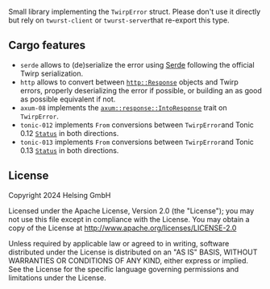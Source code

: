 Small library implementing the `TwirpError` struct.
Please don't use it directly but rely on `twurst-client` or `twurst-server`that re-export this type.

## Cargo features
- `serde` allows to (de)serialize the error using [Serde](https://serde.rs/) following the official Twirp serialization.
- `http` allows to convert between [`http::Response`](https://docs.rs/http/1/http/response/struct.Response.html) objects and Twirp errors,
  properly deserializing the error if possible, or building an as good as possible equivalent if not.
- `axum-08` implements the [`axum::response::IntoResponse`](https://docs.rs/axum/0.8/axum/response/trait.IntoResponse.html) trait on `TwirpError`.
- `tonic-012` implements `From` conversions between `TwirpError`and Tonic 0.12 [`Status`](https://docs.rs/tonic/0.12/tonic/struct.Status.html) in both directions.
- `tonic-013` implements `From` conversions between `TwirpError`and Tonic 0.13 [`Status`](https://docs.rs/tonic/0.13/tonic/struct.Status.html) in both directions.

## License

Copyright 2024 Helsing GmbH

Licensed under the Apache License, Version 2.0 (the "License"); you may not use this file except in compliance with the License.
You may obtain a copy of the License at <http://www.apache.org/licenses/LICENSE-2.0>

Unless required by applicable law or agreed to in writing, software distributed under the License is distributed on an "AS IS" BASIS, WITHOUT WARRANTIES OR CONDITIONS OF ANY KIND, either express or implied.
See the License for the specific language governing permissions and limitations under the License.

